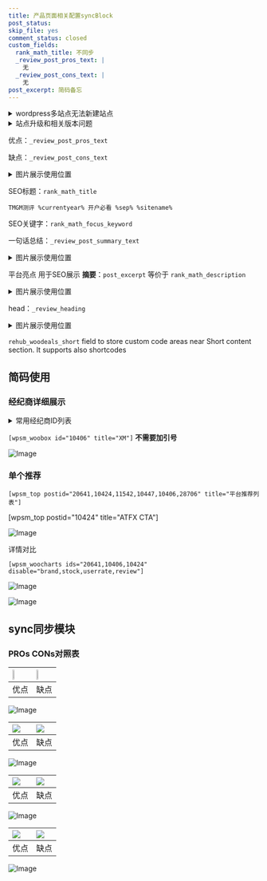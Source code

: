 ```yaml
---
title: 产品页面相关配置syncBlock
post_status: 
skip_file: yes
comment_status: closed
custom_fields:
  rank_math_title: 不同步
  _review_post_pros_text: |
    无
  _review_post_cons_text: |
    无
post_excerpt: 简码备忘
---
```

<details><summary>wordpress多站点无法新建站点</summary>

<li>和报错需要清理cookies一样的原因</li>
<li>wp-config.php里面<code>define( 'SUBDOMAIN_INSTALL', false );//子域名安装</code></li>
<li>新建子站点是用<code>define( 'SUBDOMAIN_INSTALL', true);//子域名安装</code> 完成以后，改成<code>false</code></li>
</details>

<details><summary>站点升级和相关版本问题</summary>

<p>wordpress：5.9.9
woocommerce：7.5.1
出现问题的地方：主题选项里面>><strong>Product layout >>compact style</strong></p>
<p>如何出现没有用过的字段 导致无法保存。先导出配置 然后进行修改，后面再次恢复即可。</p>
<p>出现部分字段无法显示时，需要返回默认布局后，对产品进行保存就好了。</p>
<p></p>
</details>

优点：`_review_post_pros_text`

缺点：`_review_post_cons_text`

<details><summary>图片展示使用位置</summary>

<img src="https://prod-files-secure.s3.us-west-2.amazonaws.com/39ed1227-6d7d-4570-be36-9ccd4a2c4241/f51d3d83-55d4-4bdf-9604-f37ec77ab556/Untitled.png?X-Amz-Algorithm=AWS4-HMAC-SHA256&X-Amz-Content-Sha256=UNSIGNED-PAYLOAD&X-Amz-Credential=ASIAZI2LB466ZFIQBJ5S%2F20250603%2Fus-west-2%2Fs3%2Faws4_request&X-Amz-Date=20250603T105526Z&X-Amz-Expires=3600&X-Amz-Security-Token=IQoJb3JpZ2luX2VjEDoaCXVzLXdlc3QtMiJHMEUCIQCE24qZDYMs3mcF3kVRHvhfIQOK6IEcJCS8UJqxbep8cgIgVgZ7hUj0Kt9trJwFge3Jn73W%2BvdQdwRafWc2ArPsANYq%2FwMIExAAGgw2Mzc0MjMxODM4MDUiDHEq9zFkUJ30PdoqiircA9Hh6Fh%2F%2B06ShBolnxoaYT6ie1EFNSuGNBBsO4jhmQB4NHcDDFC5M3YKZLkKTw9BO7TWnbUwFe9HDqiPz3McUj8tashsl7w9R%2ByZFYCqdVd4avacdQ8p3jKr7gX9f%2BKjKXailTjBxsfQIMdQOy0uljEWso06ZkIsm6kAvJlRIGsCj4EcgPdtW7W%2FqOUSTlbEfVzReoxQXTVJJOpBmsGsBl0qDbS8UCLn7bO7P8K88B8m2KPrXSUg7cwilTKLxlX5XAHWKvQ4AXDpHOjTNUqRRp9lpmfaj%2FTDOHvx9viWTiNWCUiQtlV0LnEvzLN20hfxOEAeAlAR4EE1gPfGsGXZqYYlqLlv2tcaSLHQlEyql9rGN0H7JW4NaO3rFzFochlmhN3g9js8ShLi%2Fsu81De%2FxlTqokpp8gEx3j3QocAkqRItHqsQZ4Wo16F5CgyhWOcoxRiZ%2Bj8rX6YMnJXuFaeGrXopu2XvEDy%2FuH1goAoN1g4rLt5R4PTTAhenDYPT%2F2x4DTOsFlRfOAlbOcjxu9SZaz1V2g7CPzxi3ql2JjkuthRFKJ0O0N6CYX7sbvkwDUQHaCsOWkqkgpWXZCCg5MQmNnqjcySX%2Bvt%2BWvfd1LkrDiP%2BZMDom%2FSQJyfeKS1CML%2BW%2B8EGOqUBYKAoxV6JBMg5ZyUdJ6OqBm2zPOV7Kc6gGcYLSKgDfFGbi2C811VffPzDAVnysLhwlOSNWmRdA%2F%2BEOdWcuGcvBOOKiGOd8Upfr03xAsSEBeUuSDw5P8TZ6pIGGisU93N%2BR8Mj%2F87mpmKWcaoDdQaeQQPLTujMONWClVWYeoYUcqo646S7d0WyIDW06w%2FmXe2ThMUK6YS%2Bne6g5%2BNaaU9wJV7oD%2Fr%2B&X-Amz-Signature=2e9ddc2e6e17b945d96da9a9a43f29d60beed9bcc2c75f1177c8ec18cfde9ecc&X-Amz-SignedHeaders=host&x-id=GetObject" alt="Image">
</details>

SEO标题：`rank_math_title`

`TMGM测评 %currentyear% 开户必看 %sep% %sitename%`

SEO关键字：`rank_math_focus_keyword`

一句话总结：`_review_post_summary_text`

<details><summary>图片展示使用位置</summary>

<img src="https://prod-files-secure.s3.us-west-2.amazonaws.com/39ed1227-6d7d-4570-be36-9ccd4a2c4241/4b96a922-296c-4f4e-8630-d1c870cbce01/Untitled.png?X-Amz-Algorithm=AWS4-HMAC-SHA256&X-Amz-Content-Sha256=UNSIGNED-PAYLOAD&X-Amz-Credential=ASIAZI2LB4666M2PCCKT%2F20250603%2Fus-west-2%2Fs3%2Faws4_request&X-Amz-Date=20250603T105530Z&X-Amz-Expires=3600&X-Amz-Security-Token=IQoJb3JpZ2luX2VjEDoaCXVzLXdlc3QtMiJIMEYCIQCenwC8mukas1qtVuGahrnJ6CXJlb%2B0Hk31JGmiwaQxoQIhAK3%2BiFezOx4DXRg69v98HuWDeinPIl6sy3%2Bwg2XlQY4fKv8DCBMQABoMNjM3NDIzMTgzODA1Igx4Wqc2Ca0tJ5tU1qIq3APs4d7uTFIOnUS8TU1Hbpj24PDIR8YAuB8ZbYbLyJ%2B0lJsvXciecc5RhKtDtIDU6JOLpeTcVRWmn2i0dc%2FaygWyx2V75bC4B%2B3z6Gs8WU%2FVwGRhyD1wXel8QBRNaaodhF3%2BwNtTTdL1QiuY%2Ff%2F0EHMDDAxgbb9B6cNKHiKraQcgHGxPqaPZaov76hC0vbsYo2U7pAPKLTsuBx5vTPllK7wZBCXkfxm8CSKX4FpkllTbY25N5QamWnSQPzMRjEN%2FoSmv2Bxhw0JzCcWyrvGe0hdJ9%2FCWT1fxjQTVzzoL5GhfNyPO%2F09cAh6WanXNus5klk%2FkGty96ZtwaDXmdyTe8b3yQjmj2QAlJC7%2BJGFeiyZpPv5c%2BcADBDaK5YxYV%2FKcklzPbq8RhDI5HofWhgiOA1LmBpbU7GsuXs12kFI5rM5psAGCs8xZNipiPSftXD4qvFN2sJpQIEW8SvD0%2FxEATu7EqkHDQSTNLA86iiwSwb56piYevXDif6zAXCP%2FzQGfUl73Wrp450l%2FK4pv7pnJamTdKJkcEo3VKBb2%2BfQe319cEV%2FcaZnu%2FUMDyqVvcVt6XMXX8bPBF%2B306zFD1Pcsx%2BN52FufDz99dziPqPdJ2pjRkWH4jqE72cqHojFRITDpj%2FvBBjqkAR3EgSqFuSVX%2F3N5%2FADapw5mVeEio1pMVG03%2BiDzStDqViK742F6o4%2FXO%2B1V%2FujTJNrvfp%2FpZxao45RJurKE%2B1cTUEXLwDLlzBQ0UJ4e%2BUmp6tqgC1ZujnKP8G6DrcEhiRyyLS7lI%2B20J2QMIV3Sn4jFp672trhDc7O5WlRiXxSc0ezxkMKLNU557AGHx1qDgcmjoLoKAMMyVYC1s1Sz213x42Ij&X-Amz-Signature=342a2f0424b512c5fa92818d7f5ffe86909770f36f50717778274d82f367bd49&X-Amz-SignedHeaders=host&x-id=GetObject" alt="Image">
</details>

平台亮点 用于SEO展示 **摘要**：`post_excerpt`  等价于 `rank_math_description`

<details><summary>图片展示使用位置</summary>

<img src="https://prod-files-secure.s3.us-west-2.amazonaws.com/39ed1227-6d7d-4570-be36-9ccd4a2c4241/1ee11f63-b60a-4dfe-a7a7-d58ff23b5d88/Untitled.png?X-Amz-Algorithm=AWS4-HMAC-SHA256&X-Amz-Content-Sha256=UNSIGNED-PAYLOAD&X-Amz-Credential=ASIAZI2LB466TBQKUKDP%2F20250603%2Fus-west-2%2Fs3%2Faws4_request&X-Amz-Date=20250603T105531Z&X-Amz-Expires=3600&X-Amz-Security-Token=IQoJb3JpZ2luX2VjEDoaCXVzLXdlc3QtMiJIMEYCIQCuMM5RERNP5HgNOk5AYj0GZ%2FA9I64pe2Xfp5uK16rkXgIhAO%2BUty0uqgRYxLSA0Gm0KKFTfhnE9GpjEcsa7ccc8%2FaQKv8DCBMQABoMNjM3NDIzMTgzODA1IgwTlE%2BRX3C4Tp3bFbgq3AN1o0jrJF%2FmeXionTqP9mFG%2BEUndwoc%2BTX3pRepDD%2FX%2FFgDR0j4ceXWiue7TXMjUDNBJ8KKKZEC9bewhLNN9X5dFB7K9NVq1U7Q9WxgmbsxAuLE84fXlbJgpR2k7NEtEFm9H3SWgsL9HzX64mQO4QpBNOyrsEf0TN81barDih3PqA2Lu3R2Yr%2FFmytpOwyO%2FZh6M2QVQpmL4jQqPny71sk0%2Fhmybyi628B9lqM%2BCpp2p8f8T3IfcHoTJ5P3V0rJu1uyu53crFXhFxxuE4NbTWuLYqJS3eWP8CO5eIyDnO9KCNRlKD8I5dJi75ZNDAVF%2Fy2FoscsC68BbdaVRVQvhTSLCpxvbuuLXdohPgOlA3kAO7%2B%2FRfeOz5X8dFng6PYonHCTsq3qIk840uBxAbTYQswk4rURusIGTIWdKAJ2qWjFCkHN1tl8oWZg4AeMddRl1OsHgAil1M9TKHLR07%2FQxRyKH1t6OEu8UMBIY9CRx57ijs2cOpWL4LwIer1l75pzQl0eF8lIYOJiRfLW2A%2BRWq41svn8t9KDUJTMauJ9AIoi%2FnVFEe5c%2BvxSGn9ErXhNvK36rlwZUDydEMDPnu0oNtZ%2B7Wy8DKPEwFqM4ZZd%2BXixlznx44sWvHRfa1kn8DDjj%2FvBBjqkAdHQGLAhRXZyoEMWSHX90LsbwOrZkIMTDqczRo8qfyshLvGY9rtQ%2Fxx7RYlZGjAdYMlSjTBO25d0d2lq0i5QfmneiKxFygKkfOwBBHa4bAirD4WByEUIkQHZIGoVTmLHvIF0wG3rSY5bT6BTpAMRGlWaonsiNTTGD4pkn5iQXIs%2FU%2FLadFdWLt1LDdjpJO%2BlDfD9s076r02GpppfdV6WRg%2Fga12m&X-Amz-Signature=ec0632443e8e407234b394efdbe82b88b231356491cdd37766ac8cf2c265f774&X-Amz-SignedHeaders=host&x-id=GetObject" alt="Image">
<img src="https://prod-files-secure.s3.us-west-2.amazonaws.com/39ed1227-6d7d-4570-be36-9ccd4a2c4241/ad4118b5-78d8-4fbe-801e-3b29b5d99c01/Untitled.png?X-Amz-Algorithm=AWS4-HMAC-SHA256&X-Amz-Content-Sha256=UNSIGNED-PAYLOAD&X-Amz-Credential=ASIAZI2LB466TBQKUKDP%2F20250603%2Fus-west-2%2Fs3%2Faws4_request&X-Amz-Date=20250603T105531Z&X-Amz-Expires=3600&X-Amz-Security-Token=IQoJb3JpZ2luX2VjEDoaCXVzLXdlc3QtMiJIMEYCIQCuMM5RERNP5HgNOk5AYj0GZ%2FA9I64pe2Xfp5uK16rkXgIhAO%2BUty0uqgRYxLSA0Gm0KKFTfhnE9GpjEcsa7ccc8%2FaQKv8DCBMQABoMNjM3NDIzMTgzODA1IgwTlE%2BRX3C4Tp3bFbgq3AN1o0jrJF%2FmeXionTqP9mFG%2BEUndwoc%2BTX3pRepDD%2FX%2FFgDR0j4ceXWiue7TXMjUDNBJ8KKKZEC9bewhLNN9X5dFB7K9NVq1U7Q9WxgmbsxAuLE84fXlbJgpR2k7NEtEFm9H3SWgsL9HzX64mQO4QpBNOyrsEf0TN81barDih3PqA2Lu3R2Yr%2FFmytpOwyO%2FZh6M2QVQpmL4jQqPny71sk0%2Fhmybyi628B9lqM%2BCpp2p8f8T3IfcHoTJ5P3V0rJu1uyu53crFXhFxxuE4NbTWuLYqJS3eWP8CO5eIyDnO9KCNRlKD8I5dJi75ZNDAVF%2Fy2FoscsC68BbdaVRVQvhTSLCpxvbuuLXdohPgOlA3kAO7%2B%2FRfeOz5X8dFng6PYonHCTsq3qIk840uBxAbTYQswk4rURusIGTIWdKAJ2qWjFCkHN1tl8oWZg4AeMddRl1OsHgAil1M9TKHLR07%2FQxRyKH1t6OEu8UMBIY9CRx57ijs2cOpWL4LwIer1l75pzQl0eF8lIYOJiRfLW2A%2BRWq41svn8t9KDUJTMauJ9AIoi%2FnVFEe5c%2BvxSGn9ErXhNvK36rlwZUDydEMDPnu0oNtZ%2B7Wy8DKPEwFqM4ZZd%2BXixlznx44sWvHRfa1kn8DDjj%2FvBBjqkAdHQGLAhRXZyoEMWSHX90LsbwOrZkIMTDqczRo8qfyshLvGY9rtQ%2Fxx7RYlZGjAdYMlSjTBO25d0d2lq0i5QfmneiKxFygKkfOwBBHa4bAirD4WByEUIkQHZIGoVTmLHvIF0wG3rSY5bT6BTpAMRGlWaonsiNTTGD4pkn5iQXIs%2FU%2FLadFdWLt1LDdjpJO%2BlDfD9s076r02GpppfdV6WRg%2Fga12m&X-Amz-Signature=0fc81fecd3b2218bccebb44cc1abd1b1786999b9fdd0ed15e078a36b754e5e58&X-Amz-SignedHeaders=host&x-id=GetObject" alt="Image">
<img src="https://prod-files-secure.s3.us-west-2.amazonaws.com/39ed1227-6d7d-4570-be36-9ccd4a2c4241/a38cf7c9-a79c-4b64-9e94-13589fe0758b/Untitled.png?X-Amz-Algorithm=AWS4-HMAC-SHA256&X-Amz-Content-Sha256=UNSIGNED-PAYLOAD&X-Amz-Credential=ASIAZI2LB466TBQKUKDP%2F20250603%2Fus-west-2%2Fs3%2Faws4_request&X-Amz-Date=20250603T105530Z&X-Amz-Expires=3600&X-Amz-Security-Token=IQoJb3JpZ2luX2VjEDoaCXVzLXdlc3QtMiJIMEYCIQCuMM5RERNP5HgNOk5AYj0GZ%2FA9I64pe2Xfp5uK16rkXgIhAO%2BUty0uqgRYxLSA0Gm0KKFTfhnE9GpjEcsa7ccc8%2FaQKv8DCBMQABoMNjM3NDIzMTgzODA1IgwTlE%2BRX3C4Tp3bFbgq3AN1o0jrJF%2FmeXionTqP9mFG%2BEUndwoc%2BTX3pRepDD%2FX%2FFgDR0j4ceXWiue7TXMjUDNBJ8KKKZEC9bewhLNN9X5dFB7K9NVq1U7Q9WxgmbsxAuLE84fXlbJgpR2k7NEtEFm9H3SWgsL9HzX64mQO4QpBNOyrsEf0TN81barDih3PqA2Lu3R2Yr%2FFmytpOwyO%2FZh6M2QVQpmL4jQqPny71sk0%2Fhmybyi628B9lqM%2BCpp2p8f8T3IfcHoTJ5P3V0rJu1uyu53crFXhFxxuE4NbTWuLYqJS3eWP8CO5eIyDnO9KCNRlKD8I5dJi75ZNDAVF%2Fy2FoscsC68BbdaVRVQvhTSLCpxvbuuLXdohPgOlA3kAO7%2B%2FRfeOz5X8dFng6PYonHCTsq3qIk840uBxAbTYQswk4rURusIGTIWdKAJ2qWjFCkHN1tl8oWZg4AeMddRl1OsHgAil1M9TKHLR07%2FQxRyKH1t6OEu8UMBIY9CRx57ijs2cOpWL4LwIer1l75pzQl0eF8lIYOJiRfLW2A%2BRWq41svn8t9KDUJTMauJ9AIoi%2FnVFEe5c%2BvxSGn9ErXhNvK36rlwZUDydEMDPnu0oNtZ%2B7Wy8DKPEwFqM4ZZd%2BXixlznx44sWvHRfa1kn8DDjj%2FvBBjqkAdHQGLAhRXZyoEMWSHX90LsbwOrZkIMTDqczRo8qfyshLvGY9rtQ%2Fxx7RYlZGjAdYMlSjTBO25d0d2lq0i5QfmneiKxFygKkfOwBBHa4bAirD4WByEUIkQHZIGoVTmLHvIF0wG3rSY5bT6BTpAMRGlWaonsiNTTGD4pkn5iQXIs%2FU%2FLadFdWLt1LDdjpJO%2BlDfD9s076r02GpppfdV6WRg%2Fga12m&X-Amz-Signature=b16ce7f7209846982b8d3034e1acc900f06c93235c956e5779001febaf63797f&X-Amz-SignedHeaders=host&x-id=GetObject" alt="Image">
<img src="https://prod-files-secure.s3.us-west-2.amazonaws.com/39ed1227-6d7d-4570-be36-9ccd4a2c4241/7da6fc1e-d2ac-42ae-8c75-cb5749aa18f6/Untitled.png?X-Amz-Algorithm=AWS4-HMAC-SHA256&X-Amz-Content-Sha256=UNSIGNED-PAYLOAD&X-Amz-Credential=ASIAZI2LB466TBQKUKDP%2F20250603%2Fus-west-2%2Fs3%2Faws4_request&X-Amz-Date=20250603T105531Z&X-Amz-Expires=3600&X-Amz-Security-Token=IQoJb3JpZ2luX2VjEDoaCXVzLXdlc3QtMiJIMEYCIQCuMM5RERNP5HgNOk5AYj0GZ%2FA9I64pe2Xfp5uK16rkXgIhAO%2BUty0uqgRYxLSA0Gm0KKFTfhnE9GpjEcsa7ccc8%2FaQKv8DCBMQABoMNjM3NDIzMTgzODA1IgwTlE%2BRX3C4Tp3bFbgq3AN1o0jrJF%2FmeXionTqP9mFG%2BEUndwoc%2BTX3pRepDD%2FX%2FFgDR0j4ceXWiue7TXMjUDNBJ8KKKZEC9bewhLNN9X5dFB7K9NVq1U7Q9WxgmbsxAuLE84fXlbJgpR2k7NEtEFm9H3SWgsL9HzX64mQO4QpBNOyrsEf0TN81barDih3PqA2Lu3R2Yr%2FFmytpOwyO%2FZh6M2QVQpmL4jQqPny71sk0%2Fhmybyi628B9lqM%2BCpp2p8f8T3IfcHoTJ5P3V0rJu1uyu53crFXhFxxuE4NbTWuLYqJS3eWP8CO5eIyDnO9KCNRlKD8I5dJi75ZNDAVF%2Fy2FoscsC68BbdaVRVQvhTSLCpxvbuuLXdohPgOlA3kAO7%2B%2FRfeOz5X8dFng6PYonHCTsq3qIk840uBxAbTYQswk4rURusIGTIWdKAJ2qWjFCkHN1tl8oWZg4AeMddRl1OsHgAil1M9TKHLR07%2FQxRyKH1t6OEu8UMBIY9CRx57ijs2cOpWL4LwIer1l75pzQl0eF8lIYOJiRfLW2A%2BRWq41svn8t9KDUJTMauJ9AIoi%2FnVFEe5c%2BvxSGn9ErXhNvK36rlwZUDydEMDPnu0oNtZ%2B7Wy8DKPEwFqM4ZZd%2BXixlznx44sWvHRfa1kn8DDjj%2FvBBjqkAdHQGLAhRXZyoEMWSHX90LsbwOrZkIMTDqczRo8qfyshLvGY9rtQ%2Fxx7RYlZGjAdYMlSjTBO25d0d2lq0i5QfmneiKxFygKkfOwBBHa4bAirD4WByEUIkQHZIGoVTmLHvIF0wG3rSY5bT6BTpAMRGlWaonsiNTTGD4pkn5iQXIs%2FU%2FLadFdWLt1LDdjpJO%2BlDfD9s076r02GpppfdV6WRg%2Fga12m&X-Amz-Signature=b28f2147f2709d54ac5ee598b61d9362d82d3d723ad6d1705c357e10e68c8b8c&X-Amz-SignedHeaders=host&x-id=GetObject" alt="Image">
<img src="https://prod-files-secure.s3.us-west-2.amazonaws.com/39ed1227-6d7d-4570-be36-9ccd4a2c4241/7e97f40a-eaee-47f5-b2f9-475f96808fa7/Untitled.png?X-Amz-Algorithm=AWS4-HMAC-SHA256&X-Amz-Content-Sha256=UNSIGNED-PAYLOAD&X-Amz-Credential=ASIAZI2LB466TBQKUKDP%2F20250603%2Fus-west-2%2Fs3%2Faws4_request&X-Amz-Date=20250603T105531Z&X-Amz-Expires=3600&X-Amz-Security-Token=IQoJb3JpZ2luX2VjEDoaCXVzLXdlc3QtMiJIMEYCIQCuMM5RERNP5HgNOk5AYj0GZ%2FA9I64pe2Xfp5uK16rkXgIhAO%2BUty0uqgRYxLSA0Gm0KKFTfhnE9GpjEcsa7ccc8%2FaQKv8DCBMQABoMNjM3NDIzMTgzODA1IgwTlE%2BRX3C4Tp3bFbgq3AN1o0jrJF%2FmeXionTqP9mFG%2BEUndwoc%2BTX3pRepDD%2FX%2FFgDR0j4ceXWiue7TXMjUDNBJ8KKKZEC9bewhLNN9X5dFB7K9NVq1U7Q9WxgmbsxAuLE84fXlbJgpR2k7NEtEFm9H3SWgsL9HzX64mQO4QpBNOyrsEf0TN81barDih3PqA2Lu3R2Yr%2FFmytpOwyO%2FZh6M2QVQpmL4jQqPny71sk0%2Fhmybyi628B9lqM%2BCpp2p8f8T3IfcHoTJ5P3V0rJu1uyu53crFXhFxxuE4NbTWuLYqJS3eWP8CO5eIyDnO9KCNRlKD8I5dJi75ZNDAVF%2Fy2FoscsC68BbdaVRVQvhTSLCpxvbuuLXdohPgOlA3kAO7%2B%2FRfeOz5X8dFng6PYonHCTsq3qIk840uBxAbTYQswk4rURusIGTIWdKAJ2qWjFCkHN1tl8oWZg4AeMddRl1OsHgAil1M9TKHLR07%2FQxRyKH1t6OEu8UMBIY9CRx57ijs2cOpWL4LwIer1l75pzQl0eF8lIYOJiRfLW2A%2BRWq41svn8t9KDUJTMauJ9AIoi%2FnVFEe5c%2BvxSGn9ErXhNvK36rlwZUDydEMDPnu0oNtZ%2B7Wy8DKPEwFqM4ZZd%2BXixlznx44sWvHRfa1kn8DDjj%2FvBBjqkAdHQGLAhRXZyoEMWSHX90LsbwOrZkIMTDqczRo8qfyshLvGY9rtQ%2Fxx7RYlZGjAdYMlSjTBO25d0d2lq0i5QfmneiKxFygKkfOwBBHa4bAirD4WByEUIkQHZIGoVTmLHvIF0wG3rSY5bT6BTpAMRGlWaonsiNTTGD4pkn5iQXIs%2FU%2FLadFdWLt1LDdjpJO%2BlDfD9s076r02GpppfdV6WRg%2Fga12m&X-Amz-Signature=96fc1a6ee4131fa3d63eaa931bed9d0e9d235c395b84cd172d4464bcf2fec573&X-Amz-SignedHeaders=host&x-id=GetObject" alt="Image">
</details>

head：`_review_heading`

<details><summary>图片展示使用位置</summary>

<img src="https://prod-files-secure.s3.us-west-2.amazonaws.com/39ed1227-6d7d-4570-be36-9ccd4a2c4241/3a4650ad-9887-415c-889a-edd51fa54f27/Untitled.png?X-Amz-Algorithm=AWS4-HMAC-SHA256&X-Amz-Content-Sha256=UNSIGNED-PAYLOAD&X-Amz-Credential=ASIAZI2LB466TV6VBGCY%2F20250603%2Fus-west-2%2Fs3%2Faws4_request&X-Amz-Date=20250603T105531Z&X-Amz-Expires=3600&X-Amz-Security-Token=IQoJb3JpZ2luX2VjEDoaCXVzLXdlc3QtMiJIMEYCIQDcOgFfCoMQZCEoRTEQUhlO0lufh7folDKW7XFq8ZScigIhAL2yojB7ERRkmOiuvfYQk6fHVtylhVnGlUQ0KeJLAStMKv8DCBMQABoMNjM3NDIzMTgzODA1IgwAS%2F%2Bqy6Kc3d8MIzYq3AP7MnV5qwY5NZ04LQzmZrJrCO9twGY72AtETHkXm87%2BadDGm6de2MIfotP7HsQ5EYNsFEXBZrmPn%2Bbu%2BQFap99UcS%2Fi%2Fiw9FyOOpE2uMQdK2BgNd%2FnFia1RU2v6TxXNPg4tOSK9yK9Dcsautc6m6mhzb55MqGisBVWJZQuZDa6XJLZbGdaejee7V8wjChYkVoJiTVJgUxm9qkvp5%2BB%2FKU%2Fjh4Kj2ghyHZYwTvHVH9tig3Tmeifzehin1GLv2nS2K0Y1su2H0ZLoxElJTb7EJEsHJef4VPb8cgBNkje9PeTwfsBFpzgTrwODMNEtX4WR5v0Rjc6IchdIG%2BnMZk7O6SJfH2YdaIjJjhrx360fyuULODaeYhxfS086MliOZGTcsEMLYFgj%2B4EiQm7ziU%2BU4S%2Fd0eErCLzgTBdUFgj4Ycd6SQYkbsfTLJ6TkJg4lhr8nbZqtjRJL%2F30vAxmLX8rn5nWfd0%2BVrtffzTlgA3adxjJKu7N0D%2Bhcv%2FbMYeEhbQBeOf21xQoqhidkicnd%2B8GPKqvrqwYADty2268OmmpO6%2FqeQJMjWoR6LG4FcOOdBeZxeb1CJSCnPoKUcXSNgiDHTfLC9DYuWqooz%2Fdazwx7BY29GLwTz5bm2d9CFzYajCzj%2FvBBjqkAW3ci0SYs8wTrnSKl2OBy079cz6P5UYJP6r6UX3l2bOjLMR1awVm%2BmAnchz2ybBtkdDLLa62ENRDoWUP8tSGA8ByVgHYGSgVsftXYj4lSIdP0Ih3L4H%2BrZDqM5r9OQhIS35SCofIscWGYz%2BNhYzQsfqiBZ0RsICb24LgTESsqXkcMCBeKePMkA21IWxqTpKQtyet4FUog%2FVVGm3QgTfwNWzFDU99&X-Amz-Signature=7d0c733320a5a300f7d96a6f5e0e9b4cac2996ecc758467d485aca9b4a51b6fe&X-Amz-SignedHeaders=host&x-id=GetObject" alt="Image">
</details>

`rehub_woodeals_short`	field to store custom code areas near Short content section. It supports also shortcodes



## 简码使用

### 经纪商详细展示

<details><summary>常用经纪商ID列表</summary>

<pre><code class="php">嘉盛 ===> 20641  [wpsm_woobox id="20641" title="嘉盛"]
易信easymarkets ===> 11542  [wpsm_woobox id="11542" title="易信easymarkets"]
ATFX外汇 ===> 10424  [wpsm_woobox id="10424" title="ATFX"]
XM ===> 10406  [wpsm_woobox id="10406" title="XM"]
TMGM ===> 29622  [wpsm_woobox id="29622" title="TMGM"]
HYCM ===> 10447  [wpsm_woobox id="10447" title="HYCM"]
fpmarkets澳福外汇 ===> 20639  [wpsm_woobox id="20639" title="fpmarkets澳福外汇"]</code></pre>
</details>

`[wpsm_woobox id="10406" title="XM"]` **不需要加引号**

![Image](https://prod-files-secure.s3.us-west-2.amazonaws.com/39ed1227-6d7d-4570-be36-9ccd4a2c4241/4f898f9d-0fa7-4e43-acd3-ac6bc7be575a/Untitled.png?X-Amz-Algorithm=AWS4-HMAC-SHA256&X-Amz-Content-Sha256=UNSIGNED-PAYLOAD&X-Amz-Credential=ASIAZI2LB4665ANNCIPX%2F20250603%2Fus-west-2%2Fs3%2Faws4_request&X-Amz-Date=20250603T105524Z&X-Amz-Expires=3600&X-Amz-Security-Token=IQoJb3JpZ2luX2VjEDoaCXVzLXdlc3QtMiJHMEUCIG6thIzfXtT5FGkJwJGEgQ5WxGPeyFIAFp8TRfsR6dwCAiEAs6nwXQWd1Bx7nedxUX18OLlYdFZD2i6E%2FyIziXBH5o8q%2FwMIExAAGgw2Mzc0MjMxODM4MDUiDH9RN877gHqdHR0afyrcA0RUx4zcC%2FBgJGX0iIrrzKDY0nxo%2B8CmfiXQN5yk0Mg5ncGFw%2FOaGv1sLW5Z8SZMSdTKU7O0sTZM3KhINk8GXn%2BGPc7A0Qtraqwe%2B0dt0hFMIpTzdEn%2FCPodWgp8QP94WUSNk85PKKn%2Bg7AYDDx2E%2FvXaZlKfmQTeLeG%2BtqoDk4kfmA9yISlGx36e78HOF46da%2BBgtXklFdbrUJ%2B6LFo%2BleJZVG%2BV3TGa1QxSIXhPx%2FUDNARXaSNK8iS%2Fdx6HF44mRzxXHTs%2BQlxMCKLYgYqWKeZD%2FmnKYsTpp9AOSpOX7mv5F1C0rOQdQSJepEuvMjn4o8dIVxKsp0Z7ZUmEqODCdPv3%2FwwrbTqQT5sdcsr0udy58rJYhSsj1OZorPoNLMA%2BnMvarygZvozSWwrgo%2FeByQfPQ%2F1sKP4Y9CBSQCSBHmDWnku9j3QDYi0JOI5ek8%2F3zmxun5jTanYkkoXqmpXYkJtu%2F2idlbLfENVXoVTiKHRkCxBscY1L8AZVzgmTC1uiylS8U2bCX7i%2BNIWg4%2BZGu4Nh4gwLfcnQ2BcZJVRbzls0w0q6KAciY41eadmZYj8mNSJSUWLSLL2qYetcQx0%2B4zLaIlnm3pDXR%2F614Lv7sbnpV0v9u53u66Lcer5MLCP%2B8EGOqUBNmQzuHPB4553BRyZNwS7cyMVC9ExYMuBy4%2FAY50GPr5RJ0rfFqUAb%2FeLtRyjiGUWnopq2KQcLBjoGKznB3%2BreGGqy4RM%2B22Tk6jHwJtg1Q5QY9FDUAM%2FRdG6ZWRQsoWrGclkvzkiE9gLfHXbQdLz2K6pBRaHOJV9LGGVJWsFrzwuG%2B0IkB%2Fzh9QSA7QRwXf82pFsSa9F5bbp6JhG3tSuV5g4tgQC&X-Amz-Signature=906be1f44054b6e94c5e09f897e4ed08a7509d51c620c588bd4cfc949760e59e&X-Amz-SignedHeaders=host&x-id=GetObject)

### 单个推荐
`[wpsm_top postid="20641,10424,11542,10447,10406,28706" title="平台推荐列表"]`

[wpsm_top postid="10424" title="ATFX CTA"]

![Image](https://prod-files-secure.s3.us-west-2.amazonaws.com/39ed1227-6d7d-4570-be36-9ccd4a2c4241/5ac620dc-51a8-48b6-b55d-91f47299193c/Untitled.png?X-Amz-Algorithm=AWS4-HMAC-SHA256&X-Amz-Content-Sha256=UNSIGNED-PAYLOAD&X-Amz-Credential=ASIAZI2LB4665ANNCIPX%2F20250603%2Fus-west-2%2Fs3%2Faws4_request&X-Amz-Date=20250603T105524Z&X-Amz-Expires=3600&X-Amz-Security-Token=IQoJb3JpZ2luX2VjEDoaCXVzLXdlc3QtMiJHMEUCIG6thIzfXtT5FGkJwJGEgQ5WxGPeyFIAFp8TRfsR6dwCAiEAs6nwXQWd1Bx7nedxUX18OLlYdFZD2i6E%2FyIziXBH5o8q%2FwMIExAAGgw2Mzc0MjMxODM4MDUiDH9RN877gHqdHR0afyrcA0RUx4zcC%2FBgJGX0iIrrzKDY0nxo%2B8CmfiXQN5yk0Mg5ncGFw%2FOaGv1sLW5Z8SZMSdTKU7O0sTZM3KhINk8GXn%2BGPc7A0Qtraqwe%2B0dt0hFMIpTzdEn%2FCPodWgp8QP94WUSNk85PKKn%2Bg7AYDDx2E%2FvXaZlKfmQTeLeG%2BtqoDk4kfmA9yISlGx36e78HOF46da%2BBgtXklFdbrUJ%2B6LFo%2BleJZVG%2BV3TGa1QxSIXhPx%2FUDNARXaSNK8iS%2Fdx6HF44mRzxXHTs%2BQlxMCKLYgYqWKeZD%2FmnKYsTpp9AOSpOX7mv5F1C0rOQdQSJepEuvMjn4o8dIVxKsp0Z7ZUmEqODCdPv3%2FwwrbTqQT5sdcsr0udy58rJYhSsj1OZorPoNLMA%2BnMvarygZvozSWwrgo%2FeByQfPQ%2F1sKP4Y9CBSQCSBHmDWnku9j3QDYi0JOI5ek8%2F3zmxun5jTanYkkoXqmpXYkJtu%2F2idlbLfENVXoVTiKHRkCxBscY1L8AZVzgmTC1uiylS8U2bCX7i%2BNIWg4%2BZGu4Nh4gwLfcnQ2BcZJVRbzls0w0q6KAciY41eadmZYj8mNSJSUWLSLL2qYetcQx0%2B4zLaIlnm3pDXR%2F614Lv7sbnpV0v9u53u66Lcer5MLCP%2B8EGOqUBNmQzuHPB4553BRyZNwS7cyMVC9ExYMuBy4%2FAY50GPr5RJ0rfFqUAb%2FeLtRyjiGUWnopq2KQcLBjoGKznB3%2BreGGqy4RM%2B22Tk6jHwJtg1Q5QY9FDUAM%2FRdG6ZWRQsoWrGclkvzkiE9gLfHXbQdLz2K6pBRaHOJV9LGGVJWsFrzwuG%2B0IkB%2Fzh9QSA7QRwXf82pFsSa9F5bbp6JhG3tSuV5g4tgQC&X-Amz-Signature=8d4afd9ea15f9bc20cd5c7e3f8beaebfee2b546f6503b8ccd52429a2b3cb5dc9&X-Amz-SignedHeaders=host&x-id=GetObject)

详情对比

`[wpsm_woocharts ids="20641,10406,10424" disable="brand,stock,userrate,review"]`

![Image](https://prod-files-secure.s3.us-west-2.amazonaws.com/39ed1227-6d7d-4570-be36-9ccd4a2c4241/bf3ba45f-b9f3-4295-8aef-b4a495fd25f4/Untitled.png?X-Amz-Algorithm=AWS4-HMAC-SHA256&X-Amz-Content-Sha256=UNSIGNED-PAYLOAD&X-Amz-Credential=ASIAZI2LB4665ANNCIPX%2F20250603%2Fus-west-2%2Fs3%2Faws4_request&X-Amz-Date=20250603T105524Z&X-Amz-Expires=3600&X-Amz-Security-Token=IQoJb3JpZ2luX2VjEDoaCXVzLXdlc3QtMiJHMEUCIG6thIzfXtT5FGkJwJGEgQ5WxGPeyFIAFp8TRfsR6dwCAiEAs6nwXQWd1Bx7nedxUX18OLlYdFZD2i6E%2FyIziXBH5o8q%2FwMIExAAGgw2Mzc0MjMxODM4MDUiDH9RN877gHqdHR0afyrcA0RUx4zcC%2FBgJGX0iIrrzKDY0nxo%2B8CmfiXQN5yk0Mg5ncGFw%2FOaGv1sLW5Z8SZMSdTKU7O0sTZM3KhINk8GXn%2BGPc7A0Qtraqwe%2B0dt0hFMIpTzdEn%2FCPodWgp8QP94WUSNk85PKKn%2Bg7AYDDx2E%2FvXaZlKfmQTeLeG%2BtqoDk4kfmA9yISlGx36e78HOF46da%2BBgtXklFdbrUJ%2B6LFo%2BleJZVG%2BV3TGa1QxSIXhPx%2FUDNARXaSNK8iS%2Fdx6HF44mRzxXHTs%2BQlxMCKLYgYqWKeZD%2FmnKYsTpp9AOSpOX7mv5F1C0rOQdQSJepEuvMjn4o8dIVxKsp0Z7ZUmEqODCdPv3%2FwwrbTqQT5sdcsr0udy58rJYhSsj1OZorPoNLMA%2BnMvarygZvozSWwrgo%2FeByQfPQ%2F1sKP4Y9CBSQCSBHmDWnku9j3QDYi0JOI5ek8%2F3zmxun5jTanYkkoXqmpXYkJtu%2F2idlbLfENVXoVTiKHRkCxBscY1L8AZVzgmTC1uiylS8U2bCX7i%2BNIWg4%2BZGu4Nh4gwLfcnQ2BcZJVRbzls0w0q6KAciY41eadmZYj8mNSJSUWLSLL2qYetcQx0%2B4zLaIlnm3pDXR%2F614Lv7sbnpV0v9u53u66Lcer5MLCP%2B8EGOqUBNmQzuHPB4553BRyZNwS7cyMVC9ExYMuBy4%2FAY50GPr5RJ0rfFqUAb%2FeLtRyjiGUWnopq2KQcLBjoGKznB3%2BreGGqy4RM%2B22Tk6jHwJtg1Q5QY9FDUAM%2FRdG6ZWRQsoWrGclkvzkiE9gLfHXbQdLz2K6pBRaHOJV9LGGVJWsFrzwuG%2B0IkB%2Fzh9QSA7QRwXf82pFsSa9F5bbp6JhG3tSuV5g4tgQC&X-Amz-Signature=a4c49270dc8a57598954a4c2f9ee8e3f0040c45cbcf8fe4c42c68efdbdf40d0f&X-Amz-SignedHeaders=host&x-id=GetObject)

![Image](https://prod-files-secure.s3.us-west-2.amazonaws.com/39ed1227-6d7d-4570-be36-9ccd4a2c4241/30bc56ef-f383-4b48-9768-2ebc9e436ec0/Untitled.png?X-Amz-Algorithm=AWS4-HMAC-SHA256&X-Amz-Content-Sha256=UNSIGNED-PAYLOAD&X-Amz-Credential=ASIAZI2LB4665ANNCIPX%2F20250603%2Fus-west-2%2Fs3%2Faws4_request&X-Amz-Date=20250603T105524Z&X-Amz-Expires=3600&X-Amz-Security-Token=IQoJb3JpZ2luX2VjEDoaCXVzLXdlc3QtMiJHMEUCIG6thIzfXtT5FGkJwJGEgQ5WxGPeyFIAFp8TRfsR6dwCAiEAs6nwXQWd1Bx7nedxUX18OLlYdFZD2i6E%2FyIziXBH5o8q%2FwMIExAAGgw2Mzc0MjMxODM4MDUiDH9RN877gHqdHR0afyrcA0RUx4zcC%2FBgJGX0iIrrzKDY0nxo%2B8CmfiXQN5yk0Mg5ncGFw%2FOaGv1sLW5Z8SZMSdTKU7O0sTZM3KhINk8GXn%2BGPc7A0Qtraqwe%2B0dt0hFMIpTzdEn%2FCPodWgp8QP94WUSNk85PKKn%2Bg7AYDDx2E%2FvXaZlKfmQTeLeG%2BtqoDk4kfmA9yISlGx36e78HOF46da%2BBgtXklFdbrUJ%2B6LFo%2BleJZVG%2BV3TGa1QxSIXhPx%2FUDNARXaSNK8iS%2Fdx6HF44mRzxXHTs%2BQlxMCKLYgYqWKeZD%2FmnKYsTpp9AOSpOX7mv5F1C0rOQdQSJepEuvMjn4o8dIVxKsp0Z7ZUmEqODCdPv3%2FwwrbTqQT5sdcsr0udy58rJYhSsj1OZorPoNLMA%2BnMvarygZvozSWwrgo%2FeByQfPQ%2F1sKP4Y9CBSQCSBHmDWnku9j3QDYi0JOI5ek8%2F3zmxun5jTanYkkoXqmpXYkJtu%2F2idlbLfENVXoVTiKHRkCxBscY1L8AZVzgmTC1uiylS8U2bCX7i%2BNIWg4%2BZGu4Nh4gwLfcnQ2BcZJVRbzls0w0q6KAciY41eadmZYj8mNSJSUWLSLL2qYetcQx0%2B4zLaIlnm3pDXR%2F614Lv7sbnpV0v9u53u66Lcer5MLCP%2B8EGOqUBNmQzuHPB4553BRyZNwS7cyMVC9ExYMuBy4%2FAY50GPr5RJ0rfFqUAb%2FeLtRyjiGUWnopq2KQcLBjoGKznB3%2BreGGqy4RM%2B22Tk6jHwJtg1Q5QY9FDUAM%2FRdG6ZWRQsoWrGclkvzkiE9gLfHXbQdLz2K6pBRaHOJV9LGGVJWsFrzwuG%2B0IkB%2Fzh9QSA7QRwXf82pFsSa9F5bbp6JhG3tSuV5g4tgQC&X-Amz-Signature=1089d146bab9425194b2c875ce87978fd769d810a90cfccf2168dc5b5d50d21d&X-Amz-SignedHeaders=host&x-id=GetObject)

## sync同步模块

### PROs CONs对照表

| <img src="https://cdn.ifttt.fun/gh/jarlin8/OSS@main/icons/customize/pros.svg" height="auto" width="37.3%"> | <img src="https://cdn.ifttt.fun/gh/jarlin8/OSS@main/icons/customize/cons.svg" height="auto" width="28.8%"> |
| :--- | :--- |
| 优点 | 缺点 |

![Image](https://prod-files-secure.s3.us-west-2.amazonaws.com/39ed1227-6d7d-4570-be36-9ccd4a2c4241/8742b755-dfb5-4004-9a5f-d6e561664bd8/Untitled.png?X-Amz-Algorithm=AWS4-HMAC-SHA256&X-Amz-Content-Sha256=UNSIGNED-PAYLOAD&X-Amz-Credential=ASIAZI2LB4665ANNCIPX%2F20250603%2Fus-west-2%2Fs3%2Faws4_request&X-Amz-Date=20250603T105524Z&X-Amz-Expires=3600&X-Amz-Security-Token=IQoJb3JpZ2luX2VjEDoaCXVzLXdlc3QtMiJHMEUCIG6thIzfXtT5FGkJwJGEgQ5WxGPeyFIAFp8TRfsR6dwCAiEAs6nwXQWd1Bx7nedxUX18OLlYdFZD2i6E%2FyIziXBH5o8q%2FwMIExAAGgw2Mzc0MjMxODM4MDUiDH9RN877gHqdHR0afyrcA0RUx4zcC%2FBgJGX0iIrrzKDY0nxo%2B8CmfiXQN5yk0Mg5ncGFw%2FOaGv1sLW5Z8SZMSdTKU7O0sTZM3KhINk8GXn%2BGPc7A0Qtraqwe%2B0dt0hFMIpTzdEn%2FCPodWgp8QP94WUSNk85PKKn%2Bg7AYDDx2E%2FvXaZlKfmQTeLeG%2BtqoDk4kfmA9yISlGx36e78HOF46da%2BBgtXklFdbrUJ%2B6LFo%2BleJZVG%2BV3TGa1QxSIXhPx%2FUDNARXaSNK8iS%2Fdx6HF44mRzxXHTs%2BQlxMCKLYgYqWKeZD%2FmnKYsTpp9AOSpOX7mv5F1C0rOQdQSJepEuvMjn4o8dIVxKsp0Z7ZUmEqODCdPv3%2FwwrbTqQT5sdcsr0udy58rJYhSsj1OZorPoNLMA%2BnMvarygZvozSWwrgo%2FeByQfPQ%2F1sKP4Y9CBSQCSBHmDWnku9j3QDYi0JOI5ek8%2F3zmxun5jTanYkkoXqmpXYkJtu%2F2idlbLfENVXoVTiKHRkCxBscY1L8AZVzgmTC1uiylS8U2bCX7i%2BNIWg4%2BZGu4Nh4gwLfcnQ2BcZJVRbzls0w0q6KAciY41eadmZYj8mNSJSUWLSLL2qYetcQx0%2B4zLaIlnm3pDXR%2F614Lv7sbnpV0v9u53u66Lcer5MLCP%2B8EGOqUBNmQzuHPB4553BRyZNwS7cyMVC9ExYMuBy4%2FAY50GPr5RJ0rfFqUAb%2FeLtRyjiGUWnopq2KQcLBjoGKznB3%2BreGGqy4RM%2B22Tk6jHwJtg1Q5QY9FDUAM%2FRdG6ZWRQsoWrGclkvzkiE9gLfHXbQdLz2K6pBRaHOJV9LGGVJWsFrzwuG%2B0IkB%2Fzh9QSA7QRwXf82pFsSa9F5bbp6JhG3tSuV5g4tgQC&X-Amz-Signature=dfa8991bea64b6b98ec909b8da19035c6f39f3d7a6bde2c3c3acaafaa33b6c74&X-Amz-SignedHeaders=host&x-id=GetObject)

| <img src="https://cdn.ifttt.fun/gh/jarlin8/OSS@main/icons/customize/pros1.svg" height="auto"> | <img src="https://cdn.ifttt.fun/gh/jarlin8/OSS@main/icons/customize/cons1.svg" height="auto"> |
| :--- | :--- |
| 优点 | 缺点 |

![Image](https://prod-files-secure.s3.us-west-2.amazonaws.com/39ed1227-6d7d-4570-be36-9ccd4a2c4241/806358f8-c9c4-4e17-bb35-c6c76a5397a5/Untitled.png?X-Amz-Algorithm=AWS4-HMAC-SHA256&X-Amz-Content-Sha256=UNSIGNED-PAYLOAD&X-Amz-Credential=ASIAZI2LB4665ANNCIPX%2F20250603%2Fus-west-2%2Fs3%2Faws4_request&X-Amz-Date=20250603T105524Z&X-Amz-Expires=3600&X-Amz-Security-Token=IQoJb3JpZ2luX2VjEDoaCXVzLXdlc3QtMiJHMEUCIG6thIzfXtT5FGkJwJGEgQ5WxGPeyFIAFp8TRfsR6dwCAiEAs6nwXQWd1Bx7nedxUX18OLlYdFZD2i6E%2FyIziXBH5o8q%2FwMIExAAGgw2Mzc0MjMxODM4MDUiDH9RN877gHqdHR0afyrcA0RUx4zcC%2FBgJGX0iIrrzKDY0nxo%2B8CmfiXQN5yk0Mg5ncGFw%2FOaGv1sLW5Z8SZMSdTKU7O0sTZM3KhINk8GXn%2BGPc7A0Qtraqwe%2B0dt0hFMIpTzdEn%2FCPodWgp8QP94WUSNk85PKKn%2Bg7AYDDx2E%2FvXaZlKfmQTeLeG%2BtqoDk4kfmA9yISlGx36e78HOF46da%2BBgtXklFdbrUJ%2B6LFo%2BleJZVG%2BV3TGa1QxSIXhPx%2FUDNARXaSNK8iS%2Fdx6HF44mRzxXHTs%2BQlxMCKLYgYqWKeZD%2FmnKYsTpp9AOSpOX7mv5F1C0rOQdQSJepEuvMjn4o8dIVxKsp0Z7ZUmEqODCdPv3%2FwwrbTqQT5sdcsr0udy58rJYhSsj1OZorPoNLMA%2BnMvarygZvozSWwrgo%2FeByQfPQ%2F1sKP4Y9CBSQCSBHmDWnku9j3QDYi0JOI5ek8%2F3zmxun5jTanYkkoXqmpXYkJtu%2F2idlbLfENVXoVTiKHRkCxBscY1L8AZVzgmTC1uiylS8U2bCX7i%2BNIWg4%2BZGu4Nh4gwLfcnQ2BcZJVRbzls0w0q6KAciY41eadmZYj8mNSJSUWLSLL2qYetcQx0%2B4zLaIlnm3pDXR%2F614Lv7sbnpV0v9u53u66Lcer5MLCP%2B8EGOqUBNmQzuHPB4553BRyZNwS7cyMVC9ExYMuBy4%2FAY50GPr5RJ0rfFqUAb%2FeLtRyjiGUWnopq2KQcLBjoGKznB3%2BreGGqy4RM%2B22Tk6jHwJtg1Q5QY9FDUAM%2FRdG6ZWRQsoWrGclkvzkiE9gLfHXbQdLz2K6pBRaHOJV9LGGVJWsFrzwuG%2B0IkB%2Fzh9QSA7QRwXf82pFsSa9F5bbp6JhG3tSuV5g4tgQC&X-Amz-Signature=8ba037c058380672d5c047e513a9b90419f8855c211497906b96120443c30a6c&X-Amz-SignedHeaders=host&x-id=GetObject)

| <img src="https://cdn.ifttt.fun/gh/jarlin8/OSS@main/icons/customize/pros2.svg" height="auto"> | <img src="https://cdn.ifttt.fun/gh/jarlin8/OSS@main/icons/customize/cons2.svg" height="auto"> |
| :--- | :--- |
| 优点 | 缺点 |

![Image](https://prod-files-secure.s3.us-west-2.amazonaws.com/39ed1227-6d7d-4570-be36-9ccd4a2c4241/a9245ec9-70dd-4005-b534-0d54315fc5f3/Untitled.png?X-Amz-Algorithm=AWS4-HMAC-SHA256&X-Amz-Content-Sha256=UNSIGNED-PAYLOAD&X-Amz-Credential=ASIAZI2LB4665ANNCIPX%2F20250603%2Fus-west-2%2Fs3%2Faws4_request&X-Amz-Date=20250603T105524Z&X-Amz-Expires=3600&X-Amz-Security-Token=IQoJb3JpZ2luX2VjEDoaCXVzLXdlc3QtMiJHMEUCIG6thIzfXtT5FGkJwJGEgQ5WxGPeyFIAFp8TRfsR6dwCAiEAs6nwXQWd1Bx7nedxUX18OLlYdFZD2i6E%2FyIziXBH5o8q%2FwMIExAAGgw2Mzc0MjMxODM4MDUiDH9RN877gHqdHR0afyrcA0RUx4zcC%2FBgJGX0iIrrzKDY0nxo%2B8CmfiXQN5yk0Mg5ncGFw%2FOaGv1sLW5Z8SZMSdTKU7O0sTZM3KhINk8GXn%2BGPc7A0Qtraqwe%2B0dt0hFMIpTzdEn%2FCPodWgp8QP94WUSNk85PKKn%2Bg7AYDDx2E%2FvXaZlKfmQTeLeG%2BtqoDk4kfmA9yISlGx36e78HOF46da%2BBgtXklFdbrUJ%2B6LFo%2BleJZVG%2BV3TGa1QxSIXhPx%2FUDNARXaSNK8iS%2Fdx6HF44mRzxXHTs%2BQlxMCKLYgYqWKeZD%2FmnKYsTpp9AOSpOX7mv5F1C0rOQdQSJepEuvMjn4o8dIVxKsp0Z7ZUmEqODCdPv3%2FwwrbTqQT5sdcsr0udy58rJYhSsj1OZorPoNLMA%2BnMvarygZvozSWwrgo%2FeByQfPQ%2F1sKP4Y9CBSQCSBHmDWnku9j3QDYi0JOI5ek8%2F3zmxun5jTanYkkoXqmpXYkJtu%2F2idlbLfENVXoVTiKHRkCxBscY1L8AZVzgmTC1uiylS8U2bCX7i%2BNIWg4%2BZGu4Nh4gwLfcnQ2BcZJVRbzls0w0q6KAciY41eadmZYj8mNSJSUWLSLL2qYetcQx0%2B4zLaIlnm3pDXR%2F614Lv7sbnpV0v9u53u66Lcer5MLCP%2B8EGOqUBNmQzuHPB4553BRyZNwS7cyMVC9ExYMuBy4%2FAY50GPr5RJ0rfFqUAb%2FeLtRyjiGUWnopq2KQcLBjoGKznB3%2BreGGqy4RM%2B22Tk6jHwJtg1Q5QY9FDUAM%2FRdG6ZWRQsoWrGclkvzkiE9gLfHXbQdLz2K6pBRaHOJV9LGGVJWsFrzwuG%2B0IkB%2Fzh9QSA7QRwXf82pFsSa9F5bbp6JhG3tSuV5g4tgQC&X-Amz-Signature=0c6ff734defda8bf59230d811d5c097fc9545d0ed9204a32cd5dfe92d0d71cf1&X-Amz-SignedHeaders=host&x-id=GetObject)

| <img src="https://cdn.ifttt.fun/gh/jarlin8/OSS@main/icons/customize/pros3.svg" height="auto"> | <img src="https://cdn.ifttt.fun/gh/jarlin8/OSS@main/icons/customize/cons3.svg" height="auto"> |
| :--- | :--- |
| 优点 | 缺点 |

![Image](https://prod-files-secure.s3.us-west-2.amazonaws.com/39ed1227-6d7d-4570-be36-9ccd4a2c4241/e1e580a2-2e5c-4780-9ff4-19c318fc2284/Untitled.png?X-Amz-Algorithm=AWS4-HMAC-SHA256&X-Amz-Content-Sha256=UNSIGNED-PAYLOAD&X-Amz-Credential=ASIAZI2LB4665ANNCIPX%2F20250603%2Fus-west-2%2Fs3%2Faws4_request&X-Amz-Date=20250603T105524Z&X-Amz-Expires=3600&X-Amz-Security-Token=IQoJb3JpZ2luX2VjEDoaCXVzLXdlc3QtMiJHMEUCIG6thIzfXtT5FGkJwJGEgQ5WxGPeyFIAFp8TRfsR6dwCAiEAs6nwXQWd1Bx7nedxUX18OLlYdFZD2i6E%2FyIziXBH5o8q%2FwMIExAAGgw2Mzc0MjMxODM4MDUiDH9RN877gHqdHR0afyrcA0RUx4zcC%2FBgJGX0iIrrzKDY0nxo%2B8CmfiXQN5yk0Mg5ncGFw%2FOaGv1sLW5Z8SZMSdTKU7O0sTZM3KhINk8GXn%2BGPc7A0Qtraqwe%2B0dt0hFMIpTzdEn%2FCPodWgp8QP94WUSNk85PKKn%2Bg7AYDDx2E%2FvXaZlKfmQTeLeG%2BtqoDk4kfmA9yISlGx36e78HOF46da%2BBgtXklFdbrUJ%2B6LFo%2BleJZVG%2BV3TGa1QxSIXhPx%2FUDNARXaSNK8iS%2Fdx6HF44mRzxXHTs%2BQlxMCKLYgYqWKeZD%2FmnKYsTpp9AOSpOX7mv5F1C0rOQdQSJepEuvMjn4o8dIVxKsp0Z7ZUmEqODCdPv3%2FwwrbTqQT5sdcsr0udy58rJYhSsj1OZorPoNLMA%2BnMvarygZvozSWwrgo%2FeByQfPQ%2F1sKP4Y9CBSQCSBHmDWnku9j3QDYi0JOI5ek8%2F3zmxun5jTanYkkoXqmpXYkJtu%2F2idlbLfENVXoVTiKHRkCxBscY1L8AZVzgmTC1uiylS8U2bCX7i%2BNIWg4%2BZGu4Nh4gwLfcnQ2BcZJVRbzls0w0q6KAciY41eadmZYj8mNSJSUWLSLL2qYetcQx0%2B4zLaIlnm3pDXR%2F614Lv7sbnpV0v9u53u66Lcer5MLCP%2B8EGOqUBNmQzuHPB4553BRyZNwS7cyMVC9ExYMuBy4%2FAY50GPr5RJ0rfFqUAb%2FeLtRyjiGUWnopq2KQcLBjoGKznB3%2BreGGqy4RM%2B22Tk6jHwJtg1Q5QY9FDUAM%2FRdG6ZWRQsoWrGclkvzkiE9gLfHXbQdLz2K6pBRaHOJV9LGGVJWsFrzwuG%2B0IkB%2Fzh9QSA7QRwXf82pFsSa9F5bbp6JhG3tSuV5g4tgQC&X-Amz-Signature=b8e80d453369a6f6e26b0626a91971d5af632d5293d1b6b202f1790b319d94fa&X-Amz-SignedHeaders=host&x-id=GetObject)